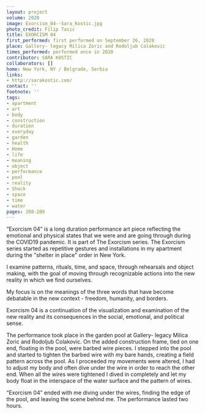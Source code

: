 ```yaml
---
layout: project
volume: 2020
image: Exorcism_04--Sara_Kostic.jpg
photo_credit: Filip Tasic
title: EXORCISM 04
first_performed: first performed on September 26, 2020
place: Gallery- legacy Milica Zoric and Rodoljub Colakovic
times_performed: performed once in 2020
contributor: SARA KOSTIC
collaborators: []
home: New York, NY / Belgrade, Serbia
links:
- http://sarakostic.com/
contact: ''
footnote: ''
tags:
- apartment
- art
- body
- construction
- duration
- everyday
- garden
- health
- Home
- life
- meaning
- object
- performance
- pool
- reality
- Shock
- space
- time
- water
pages: 208-209
---
```

“Exorcism 04” is a long duration performance art piece reflecting the emotional and physical states that we were and are going through during the COVID19 pandemic.  It is part of The Exorcism series. The Exorcism series started as repetitive gestures and installations in my apartment during the "shelter in place" order in New York.

 I examine patterns, rituals, time, and space, through rehearsals and object making, with the goal of moving through recognizable actions into the new reality in which we find ourselves. 

My focus is on the meanings of the three words that have become debatable in the new context - freedom, humanity, and borders. 

Exorcism 04 is a continuation of the visualization and examination of the new reality and its consequences in the social, emotional, and political sense. 

The performance took place in the garden pool at Gallery- legacy Milica Zoric and Rodoljub Colakovic. On the added construction frame, tied on one end, floating in the pool, were barbed wire pieces. I stepped into the pool and started to tighten the barbed wire with my bare hands, creating a field pattern across the pool. As I proceeded my movements were altered, I had to adjust my body and often dive under the wire in order to reach the other end. When all the wires were tightened I dived in completely and let my body float in the interspace of the water surface and the pattern of wires.

 “Exorcism 04” ended with me diving under the wires, finding the edge of the pool, and leaving the scene behind me. The performance lasted two hours.